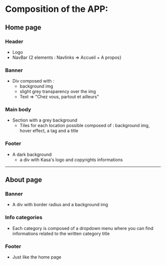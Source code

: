 # Composition of the APP: 

## Home page

### Header

- Logo
- NavBar {2 elements : Navlinks => Accueil + A propos}


### Banner 

- Div composed with :
  - background img 
  - slight grey transparency over the img
  - Text => "Chez vous, partout et ailleurs"

### Main body

- Section with a grey background 
  - Tiles for each location possible composed of : background img, hover effect, a tag and a title

### Footer 

- A dark background 
  - a div with Kasa's logo and copyrights informations

--- 

## About page


### Banner 

- A div with border radius and a background img

### Info categories 

- Each category is composed of a dropdown menu where you can find informations related to the written category title

### Footer 

- Just like the home page

